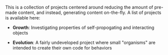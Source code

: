 This is a collection of projects centered around reducing the amount of pre-made content, and instead, generating content on-the-fly.
A list of projects is available here:

 * **Growth**: Investigating properties of self-propogating and interacting objects

 * **Evolution**: A fairly undeveloped project where small "organisms" are intended to create their own code for behaviors
